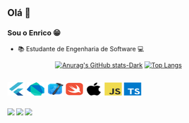 
## Olá 👋
### Sou o Enrico 😁

  - 📚 Estudante de Engenharia de Software 💻

<div align="center">
  <a href="https://github.com/EnricoGollner">

  [![Anurag's GitHub stats-Dark](https://github-readme-stats.vercel.app/api?username=EnricoGollner&show_icons=true&theme=dark#gh-dark-mode-only)](https://github.com/EnricoGollner?tab=repositories)
  [![Top Langs](https://github-readme-stats.vercel.app/api/top-langs/?username=EnricoGollner&langs_count=3)](https://github.com/EnricoGollner?tab=repositories)
</div>
  
  
<div style="display: inline_block"><br>
  <img align="center" alt="dart" height="30" width="40" src="https://raw.githubusercontent.com/devicons/devicon/master/icons/flutter/flutter-original.svg">
    <img align="center" alt="dart" height="30" width="40" src="https://raw.githubusercontent.com/devicons/devicon/master/icons/dart/dart-original.svg">
    <img align="center" alt="xcode" height="30" width="40" src="https://raw.githubusercontent.com/devicons/devicon/master/icons/xcode/xcode-original.svg">
    <img align="center" alt="swift" height="30" width="40" src="https://raw.githubusercontent.com/devicons/devicon/master/icons/swift/swift-original.svg">
    <img align="center" alt="apple" height="30" width="40" src="https://raw.githubusercontent.com/devicons/devicon/master/icons/apple/apple-original.svg">
    <img align="center" alt="javascript" src="https://raw.githubusercontent.com/devicons/devicon/master/icons/javascript/javascript-original.svg" alt="javascript" width="40" height="30"/>
    <img align="center" alt="typescript" height="30" width="40" src="https://raw.githubusercontent.com/devicons/devicon/master/icons/typescript/typescript-original.svg">
    
  <link rel="stylesheet" href="https://cdn.jsdelivr.net/gh/devicons/devicon@v2.15.1/devicon.min.css">
</div>
  
  ##
 
<div>
  <a href="https://www.linkedin.com/in/enrico-gollner-a91972219/" target="_blank"><img src="https://img.shields.io/badge/-LinkedIn-%230077B5?style=for-the-badge&logo=linkedin&logoColor=white" target="_blank"></a>
  <a href = "mailto:enricogollner.tech@gmail.com"><img src="https://img.shields.io/badge/-Gmail-%23333?style=for-the-badge&logo=gmail&logoColor=white" target="_blank"></a>
  <a href="https://www.instagram.com/enricogollner.dev/" target="_blank"><img src="https://img.shields.io/badge/-Instagram-%23E4405F?style=for-the-badge&logo=instagram&logoColor=white" target="_blank"></a>
</div>


